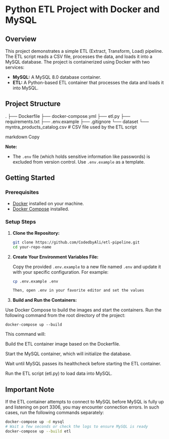# Python ETL Project with Docker and MySQL

## Overview

This project demonstrates a simple ETL (Extract, Transform, Load) pipeline. The ETL script reads a CSV file, processes the data, and loads it into a MySQL database. The project is containerized using Docker with two services:
- **MySQL:** A MySQL 8.0 database container.
- **ETL:** A Python-based ETL container that processes the data and loads it into MySQL.

## Project Structure

. ├── Dockerfile ├── docker-compose.yml ├── etl.py ├── requirements.txt ├── .env.example ├── .gitignore └── dataset └── myntra_products_catalog.csv # CSV file used by the ETL script

markdown
Copy

**Note:**  
- The `.env` file (which holds sensitive information like passwords) is excluded from version control. Use `.env.example` as a template.

## Getting Started

### Prerequisites

- [Docker](https://docs.docker.com/get-docker/) installed on your machine.
- [Docker Compose](https://docs.docker.com/compose/install/) installed.

### Setup Steps

1. **Clone the Repository:**

   ```bash
   git clone https://github.com/CodedbyAli/etl-pipeline.git
   cd your-repo-name

2. **Create Your Environment Variables File:**

   Copy the provided `.env.example` to a new file named `.env` and update it with your specific configuration. For example:

   ```bash
   cp .env.example .env

   Then, open .env in your favorite editor and set the values


3. **Build and Run the Containers:**

Use Docker Compose to build the images and start the containers. Run the following command from the root directory of the project:

    docker-compose up --build

This command will:

Build the ETL container image based on the Dockerfile.

Start the MySQL container, which will initialize the database.

Wait until MySQL passes its healthcheck before starting the ETL container.

Run the ETL script (etl.py) to load data into MySQL.


## Important Note

If the ETL container attempts to connect to MySQL before MySQL is fully up and listening on port 3306, you may encounter connection errors. In such cases, run the following commands separately:

```bash
docker-compose up -d mysql
# Wait a few seconds or check the logs to ensure MySQL is ready
docker-compose up --build etl


